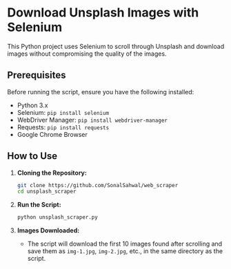 # Download Unsplash Images with Selenium

This Python project uses Selenium to scroll through Unsplash and download images without compromising the quality of the images.

## Prerequisites

Before running the script, ensure you have the following installed:

* Python 3.x
* Selenium: `pip install selenium`
* WebDriver Manager: `pip install webdriver-manager`
* Requests: `pip install requests`
* Google Chrome Browser

## How to Use

1.  **Cloning the Repository:**
    ```bash
    git clone https://github.com/SonalSahwal/web_scraper
    cd unsplash_scraper
    ```

2.  **Run the Script:**
    ```bash
    python unsplash_scraper.py
    ```

3.  **Images Downloaded:**
    * The script will download the first 10 images found after scrolling and save them as `img-1.jpg`, `img-2.jpg`, etc., in the same directory as the script.

